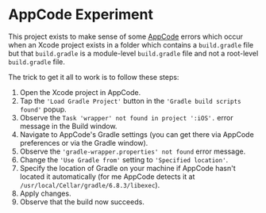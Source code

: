 # AppCode Experiment

This project exists to make sense of some [AppCode](https://www.jetbrains.com/objc/) errors which occur when an Xcode project exists in a folder which contains a `build.gradle` file but that `build.gradle` is a module-level `build.gradle` file and not a root-level `build.gradle` file.

The trick to get it all to work is to follow these steps:

1. Open the Xcode project in AppCode.
2. Tap the `'Load Gradle Project'` button in the `'Gradle build scripts found'` popup.
3. Observe the `Task 'wrapper' not found in project ':iOS'.` error message in the Build window.
4. Navigate to AppCode's Gradle settings (you can get there via AppCode preferences or via the Gradle window).
5. Observe the `'gradle-wrapper.properties' not found` error message.
6. Change the `'Use Gradle from'` setting to `'Specified location'`.
7. Specify the location of Gradle on your machine if AppCode hasn't located it automatically (for me AppCode detects it at `/usr/local/Cellar/gradle/6.8.3/libexec`).
7. Apply changes.
8. Observe that the build now succeeds.